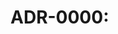 # ADR-0000: <title>
Date: YYYY-MM-DD
Status: Proposed
Context: …
Decision: …
Consequences: …
Alternatives: …
